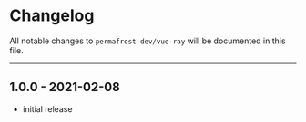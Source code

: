 # Changelog

All notable changes to `permafrost-dev/vue-ray` will be documented in this file.

---

## 1.0.0 - 2021-02-08

- initial release
